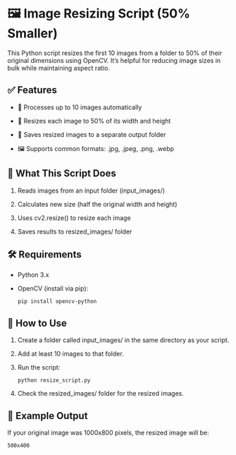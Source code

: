# 🖼️ Image Resizing Script (50% Smaller)
This Python script resizes the first 10 images from a folder to 50% of their original dimensions using OpenCV. It’s helpful for reducing image sizes in bulk while maintaining aspect ratio.

## ✅ Features
- 📂 Processes up to 10 images automatically

- 📏 Resizes each image to 50% of its width and height

- 💾 Saves resized images to a separate output folder

- 🖼️ Supports common formats: .jpg, .jpeg, .png, .webp

## 🧠 What This Script Does
1. Reads images from an input folder (input_images/)

2. Calculates new size (half the original width and height)

3. Uses cv2.resize() to resize each image

4. Saves results to resized_images/ folder

## 🛠️ Requirements
- Python 3.x

- OpenCV (install via pip):

      pip install opencv-python

## 🚀 How to Use
1. Create a folder called input_images/ in the same directory as your script.

2. Add at least 10 images to that folder.

3. Run the script:

       python resize_script.py
   
4. Check the resized_images/ folder for the resized images.

## 🧪 Example Output
If your original image was 1000x800 pixels, the resized image will be:
  
    500x400
